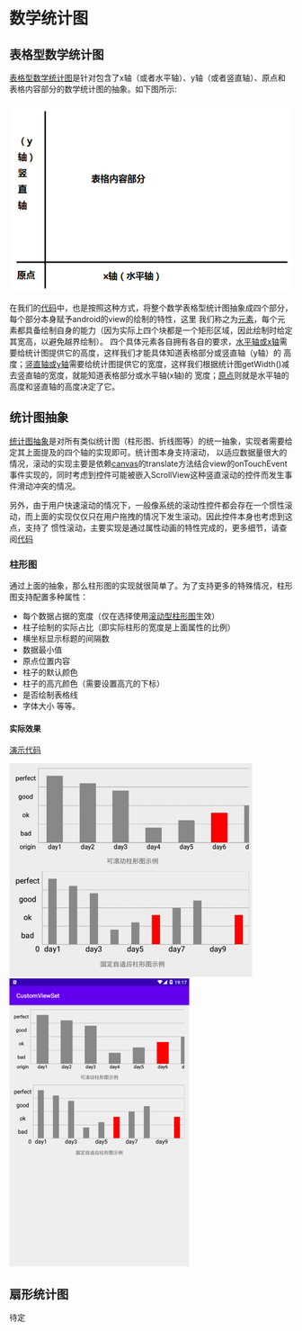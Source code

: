# 数学统计图
## 表格型数学统计图
[表格型数学统计图](AbsMathDiagramView.kt)是针对包含了x轴（或者水平轴）、y轴（或者竖直轴）、原点和表格内容部分的数学统计图的抽象。如下图所示:

![抽象模型图](resources/abstract_img.png)

在我们的[代码](AbsMathDiagramView.kt)中，也是按照这种方式，将整个数学表格型统计图抽象成四个部分，每个部分本身赋予android的view的绘制的特性，这里
我们称之为[元素](interfaces/IElement.kt)，每个元素都具备绘制自身的能力（因为实际上四个块都是一个矩形区域，因此绘制时给定其宽高，以避免越界绘制）。
四个具体元素各自拥有各自的要求，[水平轴或x轴](interfaces/IHorizontalAxis.kt)需要给统计图提供它的高度，这样我们才能具体知道表格部分或竖直轴（y轴）的
高度；[竖直轴或y轴](interfaces/IVerticalAxis.kt)需要给统计图提供它的宽度，这样我们根据统计图getWidth()减去竖直轴的宽度，就能知道表格部分或水平轴(x轴)的
宽度；[原点](interfaces/IOrigin)则就是水平轴的高度和竖直轴的高度决定了它。
## 统计图抽象
[统计图抽象](AbsMathDiagramView.kt)是对所有类似统计图（柱形图、折线图等）的统一抽象，实现者需要给定其上面提及的四个轴的实现即可。统计图本身支持滚动，
以适应数据量很大的情况，滚动的实现主要是依赖[canvas](https://developer.android.com/reference/android/graphics/Canvas)的translate方法结合view的onTouchEvent
事件实现的，同时考虑到控件可能被嵌入ScrollView这种竖直滚动的控件而发生事件滑动冲突的情况。

另外，由于用户快速滚动的情况下，一般像系统的滚动性控件都会存在一个惯性滚动，而上面的实现仅仅只在用户拖拽的情况下发生滚动。因此控件本身也考虑到这点，支持了
惯性滚动，主要实现是通过属性动画的特性完成的，更多细节，请查阅[代码](AbsMathDiagramView.kt)
### 柱形图
通过上面的抽象，那么柱形图的实现就很简单了。为了支持更多的特殊情况，柱形图支持配置多种属性：
- 每个数据占据的宽度（仅在选择使用[滚动型柱形图](pillar/ScrollablePillarView.kt)生效）
- 柱子绘制的实际占比（即实际柱形的宽度是上面属性的比例）
- 横坐标显示标题的间隔数
- 数据最小值
- 原点位置内容
- 柱子的默认颜色
- 柱子的高亢颜色（需要设置高亢的下标）
- 是否绘制表格线
- 字体大小
等等。
#### 实际效果
[演示代码](DiagramActivity.kt)

![动画展示](resources/show.gif)
<img src="resources/pillar_view_display.png" width="320" alt="柱形图展示"/>

## 扇形统计图
待定